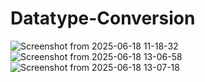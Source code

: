# Datatype-Conversion
![Screenshot from 2025-06-18 11-18-32](https://github.com/user-attachments/assets/bb1c96aa-da1b-4f04-8690-8a4606071df6)
![Screenshot from 2025-06-18 13-06-58](https://github.com/user-attachments/assets/2e824b76-aa91-45f5-9763-f1678387d149)
![Screenshot from 2025-06-18 13-07-18](https://github.com/user-attachments/assets/f50de2c9-0f3e-408f-81ba-66197f45f6aa)

